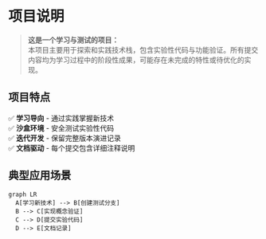 # 项目说明

> ​**这是一个学习与测试的项目：​**​  
> 本项目主要用于探索和实践技术栈，包含实验性代码与功能验证。所有提交内容均为学习过程中的阶段性成果，可能存在未完成的特性或待优化的实现。

## 项目特点
✅ ​**学习导向**​ - 通过实践掌握新技术  
✅ ​**沙盒环境**​ - 安全测试实验性代码  
✅ ​**迭代开发**​ - 保留完整版本演进记录  
✅ ​**文档驱动**​ - 每个提交包含详细注释说明

## 典型应用场景
```mermaid
graph LR
  A[学习新技术] --> B[创建测试分支]
  B --> C[实现概念验证]
  C --> D[提交实验代码]
  D --> E[文档记录]
